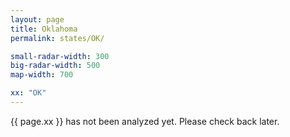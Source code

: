 ```yaml
---
layout: page
title: Oklahoma
permalink: states/OK/

small-radar-width: 300
big-radar-width: 500
map-width: 700

xx: "OK"
---
```


<p>{{ page.xx }} has not been analyzed yet. Please check back later.</p>